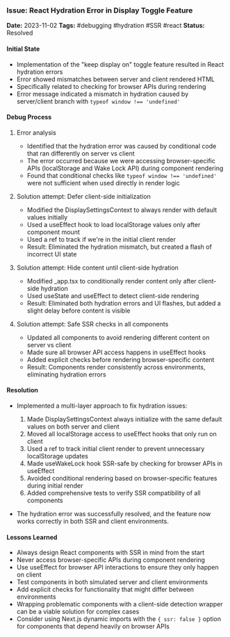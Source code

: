 ### Issue: React Hydration Error in Display Toggle Feature
**Date:** 2023-11-02
**Tags:** #debugging #hydration #SSR #react
**Status:** Resolved

#### Initial State
- Implementation of the "keep display on" toggle feature resulted in React hydration errors
- Error showed mismatches between server and client rendered HTML
- Specifically related to checking for browser APIs during rendering
- Error message indicated a mismatch in hydration caused by server/client branch with `typeof window !== 'undefined'`

#### Debug Process
1. Error analysis
   - Identified that the hydration error was caused by conditional code that ran differently on server vs client
   - The error occurred because we were accessing browser-specific APIs (localStorage and Wake Lock API) during component rendering
   - Found that conditional checks like `typeof window !== 'undefined'` were not sufficient when used directly in render logic

2. Solution attempt: Defer client-side initialization
   - Modified the DisplaySettingsContext to always render with default values initially
   - Used a useEffect hook to load localStorage values only after component mount
   - Used a ref to track if we're in the initial client render
   - Result: Eliminated the hydration mismatch, but created a flash of incorrect UI state

3. Solution attempt: Hide content until client-side hydration
   - Modified _app.tsx to conditionally render content only after client-side hydration
   - Used useState and useEffect to detect client-side rendering
   - Result: Eliminated both hydration errors and UI flashes, but added a slight delay before content is visible

4. Solution attempt: Safe SSR checks in all components
   - Updated all components to avoid rendering different content on server vs client
   - Made sure all browser API access happens in useEffect hooks
   - Added explicit checks before rendering browser-specific content
   - Result: Components render consistently across environments, eliminating hydration errors

#### Resolution
- Implemented a multi-layer approach to fix hydration issues:
  1. Made DisplaySettingsContext always initialize with the same default values on both server and client
  2. Moved all localStorage access to useEffect hooks that only run on client
  3. Used a ref to track initial client render to prevent unnecessary localStorage updates
  4. Made useWakeLock hook SSR-safe by checking for browser APIs in useEffect
  5. Avoided conditional rendering based on browser-specific features during initial render
  6. Added comprehensive tests to verify SSR compatibility of all components

- The hydration error was successfully resolved, and the feature now works correctly in both SSR and client environments.

#### Lessons Learned
- Always design React components with SSR in mind from the start
- Never access browser-specific APIs during component rendering
- Use useEffect for browser API interactions to ensure they only happen on client
- Test components in both simulated server and client environments
- Add explicit checks for functionality that might differ between environments
- Wrapping problematic components with a client-side detection wrapper can be a viable solution for complex cases
- Consider using Next.js dynamic imports with the `{ ssr: false }` option for components that depend heavily on browser APIs
